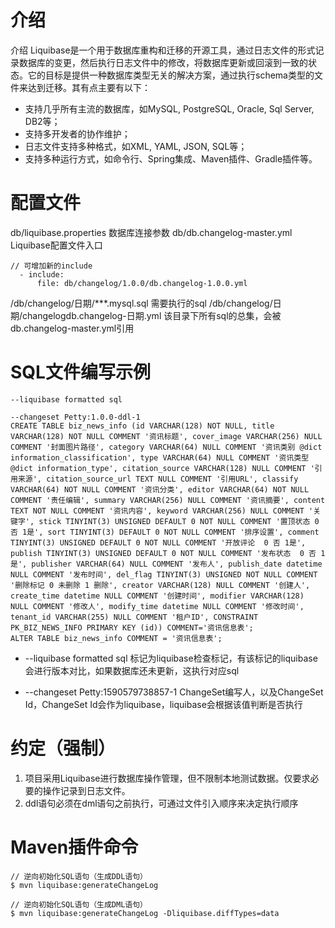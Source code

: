 # 介绍
介绍
Liquibase是一个用于数据库重构和迁移的开源工具，通过日志文件的形式记录数据库的变更，然后执行日志文件中的修改，将数据库更新或回滚到一致的状态。它的目标是提供一种数据库类型无关的解决方案，通过执行schema类型的文件来达到迁移。其有点主要有以下：

* 支持几乎所有主流的数据库，如MySQL, PostgreSQL, Oracle, Sql Server, DB2等；
* 支持多开发者的协作维护；
* 日志文件支持多种格式，如XML, YAML, JSON, SQL等；
* 支持多种运行方式，如命令行、Spring集成、Maven插件、Gradle插件等。

# 配置文件
db/liquibase.properties 数据库连接参数
db/db.changelog-master.yml Liquibase配置文件入口
``` 
// 可增加新的include
  - include:
      file: db/changelog/1.0.0/db.changelog-1.0.0.yml
```

/db/changelog/日期/***.mysql.sql 需要执行的sql
/db/changelog/日期/changelogdb.changelog-日期.yml 该目录下所有sql的总集，会被db.changelog-master.yml引用



# SQL文件编写示例
``` 
--liquibase formatted sql

--changeset Petty:1.0.0-ddl-1
CREATE TABLE biz_news_info (id VARCHAR(128) NOT NULL, title VARCHAR(128) NOT NULL COMMENT '资讯标题', cover_image VARCHAR(256) NULL COMMENT '封面图片路径', category VARCHAR(64) NULL COMMENT '资讯类别 @dict information_classification', type VARCHAR(64) NULL COMMENT '资讯类型 @dict information_type', citation_source VARCHAR(128) NULL COMMENT '引用来源', citation_source_url TEXT NULL COMMENT '引用URL', classify VARCHAR(64) NOT NULL COMMENT '资讯分类', editor VARCHAR(64) NOT NULL COMMENT '责任编辑', summary VARCHAR(256) NULL COMMENT '资讯摘要', content TEXT NOT NULL COMMENT '资讯内容', keyword VARCHAR(256) NULL COMMENT '关键字', stick TINYINT(3) UNSIGNED DEFAULT 0 NOT NULL COMMENT '置顶状态 0 否 1是', sort TINYINT(3) DEFAULT 0 NOT NULL COMMENT '排序设置', comment TINYINT(3) UNSIGNED DEFAULT 0 NOT NULL COMMENT '开放评论  0 否 1是', publish TINYINT(3) UNSIGNED DEFAULT 0 NOT NULL COMMENT '发布状态  0 否 1是', publisher VARCHAR(64) NULL COMMENT '发布人', publish_date datetime NULL COMMENT '发布时间', del_flag TINYINT(3) UNSIGNED NOT NULL COMMENT '删除标记 0 未删除 1 删除', creator VARCHAR(128) NULL COMMENT '创建人', create_time datetime NULL COMMENT '创建时间', modifier VARCHAR(128) NULL COMMENT '修改人', modify_time datetime NULL COMMENT '修改时间', tenant_id VARCHAR(255) NULL COMMENT '租户ID', CONSTRAINT PK_BIZ_NEWS_INFO PRIMARY KEY (id)) COMMENT='资讯信息表';
ALTER TABLE biz_news_info COMMENT = '资讯信息表';

```
* --liquibase formatted sql 标记为liquibase检查标记，有该标记的liquibase会进行版本对比，如果数据库还未更新，这执行对应sql

* --changeset Petty:1590579738857-1 ChangeSet编写人，以及ChangeSet Id，ChangeSet Id会作为liquibase，liquibase会根据该值判断是否执行


# 约定（强制）
1. 项目采用Liquibase进行数据库操作管理，但不限制本地测试数据。仅要求必要的操作记录到日志文件。
2. ddl语句必须在dml语句之前执行，可通过文件引入顺序来决定执行顺序

# Maven插件命令
```
// 逆向初始化SQL语句（生成DDL语句）
$ mvn liquibase:generateChangeLog
```

```
// 逆向初始化SQL语句（生成DML语句）
$ mvn liquibase:generateChangeLog -Dliquibase.diffTypes=data
```